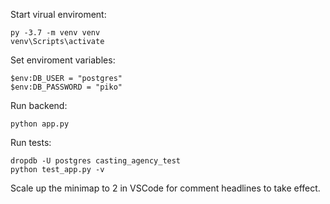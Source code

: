 
Start virual enviroment:
```
py -3.7 -m venv venv
venv\Scripts\activate
```

Set enviroment variables:
```
$env:DB_USER = "postgres"
$env:DB_PASSWORD = "piko"
```

Run backend:
```
python app.py
```

Run tests:
```
dropdb -U postgres casting_agency_test
python test_app.py -v
```

Scale up the minimap to 2 in VSCode for comment headlines to take effect.